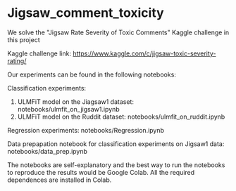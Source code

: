 # Jigsaw_comment_toxicity

We solve the "Jigsaw Rate Severity of Toxic Comments" Kaggle challenge in this project

Kaggle challenge link:
https://www.kaggle.com/c/jigsaw-toxic-severity-rating/

Our experiments can be found in the following notebooks:

Classification experiments:
1. ULMFiT model on the Jiagsaw1 dataset: notebooks/ulmfit_on_jigsaw1.ipynb
2. ULMFiT model on the Ruddit dataset: notebooks/ulmfit_on_ruddit.ipynb

Regression experiments: notebooks/Regression.ipynb

Data prepapation notebook for classification experiments on Jigsaw1 data:
notebooks/data_prep.ipynb

The notebooks are self-explanatory and the best way to run the notebooks to reproduce the results would be Google Colab. All the required dependences are installed in Colab. 

